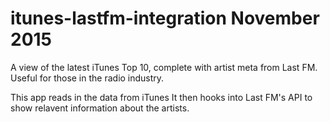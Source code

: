 # itunes-lastfm-integration November 2015
A view of the latest iTunes Top 10, complete with artist meta from Last FM. Useful for those in the radio industry.

This app reads in the data from iTunes
It then hooks into Last FM's API to show relavent information about the artists.
